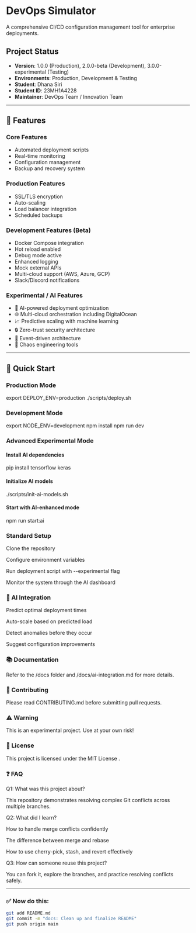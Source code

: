 # DevOps Simulator

A comprehensive CI/CD configuration management tool for enterprise deployments.

## Project Status
- **Version**: 1.0.0 (Production), 2.0.0-beta (Development), 3.0.0-experimental (Testing)
- **Environments**: Production, Development & Testing
- **Student**: Dhana Siri  
- **Student ID**: 23MH1A4228  
- **Maintainer**: DevOps Team / Innovation Team

---

## 🚀 Features

### Core Features
- Automated deployment scripts  
- Real-time monitoring  
- Configuration management  
- Backup and recovery system  

### Production Features
- SSL/TLS encryption  
- Auto-scaling  
- Load balancer integration  
- Scheduled backups  

### Development Features (Beta)
- Docker Compose integration  
- Hot reload enabled  
- Debug mode active  
- Enhanced logging  
- Mock external APIs  
- Multi-cloud support (AWS, Azure, GCP)  
- Slack/Discord notifications  

### Experimental / AI Features
- 🤖 AI-powered deployment optimization  
- 🌐 Multi-cloud orchestration including DigitalOcean  
- 📈 Predictive scaling with machine learning  
- 🔒 Zero-trust security architecture  
- 🌊 Event-driven architecture  
- 🎯 Chaos engineering tools  

---

## 🧩 Quick Start

### Production Mode

export DEPLOY_ENV=production
./scripts/deploy.sh


### Development Mode

export NODE_ENV=development
npm install
npm run dev

### Advanced Experimental Mode


#### Install AI dependencies
pip install tensorflow keras

#### Initialize AI models
./scripts/init-ai-models.sh

#### Start with AI-enhanced mode
npm run start:ai

### Standard Setup

Clone the repository

Configure environment variables

Run deployment script with --experimental flag

Monitor the system through the AI dashboard

### 🤖 AI Integration

Predict optimal deployment times

Auto-scale based on predicted load

Detect anomalies before they occur

Suggest configuration improvements

### 📚 Documentation

Refer to the /docs
 folder and /docs/ai-integration.md
 for more details.

### 🤝 Contributing

Please read CONTRIBUTING.md
 before submitting pull requests.

### ⚠️ Warning

This is an experimental project. Use at your own risk!

### 🧾 License

This project is licensed under the MIT License
.

### ❓ FAQ
Q1: What was this project about?

This repository demonstrates resolving complex Git conflicts across multiple branches.

Q2: What did I learn?

How to handle merge conflicts confidently

The difference between merge and rebase

How to use cherry-pick, stash, and revert effectively

Q3: How can someone reuse this project?

You can fork it, explore the branches, and practice resolving conflicts safely.


---

### ✅ Now do this:
```bash
git add README.md
git commit -m "docs: Clean up and finalize README"
git push origin main
